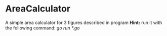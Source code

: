 # AreaCalculator
A simple area calculator for 3 figures described in program
<b>Hint:</b> run it with the following command: <i>go run *.go</i>
